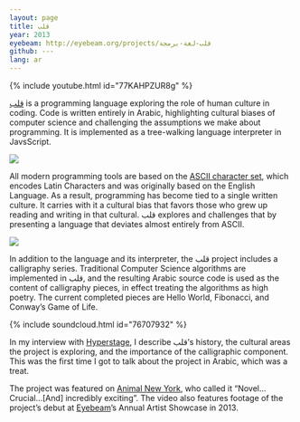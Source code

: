 ```yaml
---
layout: page
title: قلب
year: 2013
eyebeam: http://eyebeam.org/projects/قلب-لغة-برمجة
github: ---
lang: ar
--- 
```


{% include youtube.html id="77KAHPZUR8g" %}

[قلب](http://قلب.موقع/) is a programming language exploring the role of human culture in coding. Code is written entirely in Arabic, highlighting cultural biases of computer science and challenging the assumptions we make about programming. It is implemented as a tree-walking language interpreter in JavsScript.

![](http://nas.sr/قلب/repl.png)

All modern programming tools are based on the [ASCII character set](http://en.wikipedia.org/wiki/Ascii), which encodes Latin Characters and was originally based on the English Language. As a result, programming has become tied to a single written culture. It carries with it a cultural bias that favors those who grew up reading and writing in that cultural. قلب explores and challenges that by presenting a language that deviates almost entirely from ASCII.

![](https://pbs.twimg.com/media/BBT7XurCQAARLeu.jpg:large)

In addition to the language and its interpreter, the قلب project includes a calligraphy series. Traditional Computer Science algorithms are implemented in قلب, and the resulting Arabic source code is used as the content of calligraphy pieces, in effect treating the algorithms as high poetry. The current completed pieces are Hello World, Fibonacci, and Conway’s Game of Life.

{% include soundcloud.html id="76707932" %}

In my interview with [Hyperstage](http://hyperstage.net/), I describe قلب’s history, the cultural areas the project is exploring, and the importance of the calligraphic component. This was the first time I got to talk about the project in Arabic, which was a treat.

The project was featured on [Animal New York](http://animalnewyork.com/2013/arabic-programming-language-at-eyebeam-%D9%82%D9%84%D8%A8-opens-the-world/), who called it “Novel…Crucial…[And] incredibly exciting”. The video also features footage of the project’s debut at [Eyebeam](http://eyebeam.org/)’s Annual Artist Showcase in 2013.